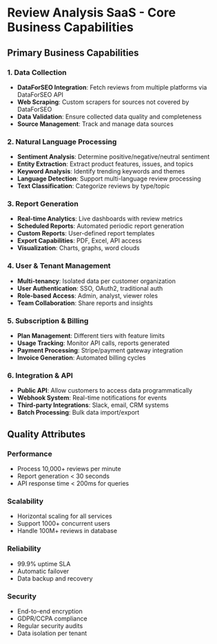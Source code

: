# Review Analysis SaaS - Core Business Capabilities

## Primary Business Capabilities

### 1. Data Collection
- **DataForSEO Integration**: Fetch reviews from multiple platforms via DataForSEO API
- **Web Scraping**: Custom scrapers for sources not covered by DataForSEO
- **Data Validation**: Ensure collected data quality and completeness
- **Source Management**: Track and manage data sources

### 2. Natural Language Processing
- **Sentiment Analysis**: Determine positive/negative/neutral sentiment
- **Entity Extraction**: Extract product features, issues, and topics
- **Keyword Analysis**: Identify trending keywords and themes
- **Language Detection**: Support multi-language review processing
- **Text Classification**: Categorize reviews by type/topic

### 3. Report Generation
- **Real-time Analytics**: Live dashboards with review metrics
- **Scheduled Reports**: Automated periodic report generation
- **Custom Reports**: User-defined report templates
- **Export Capabilities**: PDF, Excel, API access
- **Visualization**: Charts, graphs, word clouds

### 4. User & Tenant Management
- **Multi-tenancy**: Isolated data per customer organization
- **User Authentication**: SSO, OAuth2, traditional auth
- **Role-based Access**: Admin, analyst, viewer roles
- **Team Collaboration**: Share reports and insights

### 5. Subscription & Billing
- **Plan Management**: Different tiers with feature limits
- **Usage Tracking**: Monitor API calls, reports generated
- **Payment Processing**: Stripe/payment gateway integration
- **Invoice Generation**: Automated billing cycles

### 6. Integration & API
- **Public API**: Allow customers to access data programmatically
- **Webhook System**: Real-time notifications for events
- **Third-party Integrations**: Slack, email, CRM systems
- **Batch Processing**: Bulk data import/export

## Quality Attributes

### Performance
- Process 10,000+ reviews per minute
- Report generation < 30 seconds
- API response time < 200ms for queries

### Scalability
- Horizontal scaling for all services
- Support 1000+ concurrent users
- Handle 100M+ reviews in database

### Reliability
- 99.9% uptime SLA
- Automatic failover
- Data backup and recovery

### Security
- End-to-end encryption
- GDPR/CCPA compliance
- Regular security audits
- Data isolation per tenant